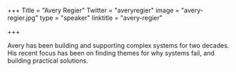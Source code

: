 +++
Title = "Avery Regier"
Twitter = "averyregier"
image = "avery-regier.jpg"
type = "speaker"
linktitle = "avery-regier"

+++

Avery has been building and supporting complex systems for two decades.  His recent focus has been on finding themes for why systems fail, and building practical solutions.
